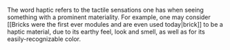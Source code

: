 ---
---

The word haptic refers to the tactile sensations one has when seeing something with a prominent materiality. For example, one may consider [[Bricks were the first ever modules and are even used today|brick]] to be a haptic material, due to its earthy feel, look and smell, as well as for its easily-recognizable color. 
